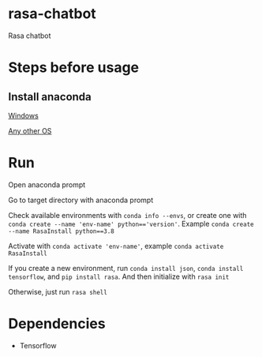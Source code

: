 # rasa-chatbot

Rasa chatbot

# Steps before usage

## Install anaconda

[Windows](https://www.anaconda.com/products/individual#windows)

[Any other OS](https://docs.anaconda.com/anaconda/install/)

# Run
Open anaconda prompt

Go to target directory with anaconda prompt

Check available environments with `conda info --envs`, or create one with `conda create --name 'env-name' python=='version'`. Example `conda create --name RasaInstall python==3.8`

Activate with `conda activate 'env-name'`, example `conda activate RasaInstall`

If you create a new environment, run `conda install json`, `conda install tensorflow`, and `pip install rasa`. And then initialize with `rasa init`

Otherwise, just run `rasa shell`

# Dependencies

* Tensorflow
